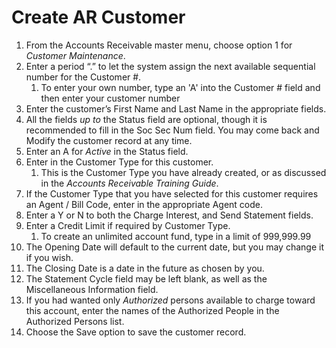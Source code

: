 # Create AR Customer

<PageHeader />

1. From the Accounts Receivable master menu, choose option 1 for _Customer Maintenance_.
2. Enter a period “.” to let the system assign the next available sequential number for the Customer #.
    1. To enter your own number, type an 'A' into the Customer # field and then enter your customer number
3. Enter the customer’s First Name and Last Name in the appropriate fields.
4. All the fields _up to_ the Status field are optional, though it is recommended to fill in the Soc Sec Num field. You may come back and Modify the customer record at any time.
5. Enter an A for _Active_ in the Status field.
6. Enter in the Customer Type for this customer.
    1. This is the Customer Type you have already created, or as discussed in the _Accounts Receivable Training Guide_.
7. If the Customer Type that you have selected for this customer requires an Agent / Bill Code, enter in the appropriate Agent code.
8. Enter a Y or N to both the Charge Interest, and Send Statement fields.
9. Enter a Credit Limit if required by Customer Type.
    1. To create an unlimited account fund, type in a limit of 999,999.99
10. The Opening Date will default to the current date, but you may change it if you wish.
11. The Closing Date is a date in the future as chosen by you.
12. The Statement Cycle field may be left blank, as well as the Miscellaneous Information field.
13. If you had wanted only _Authorized_ persons available to charge toward this account, enter the names of the Authorized People in the Authorized Persons list.
14. Choose the Save option to save the customer record.

<PageFooter />
